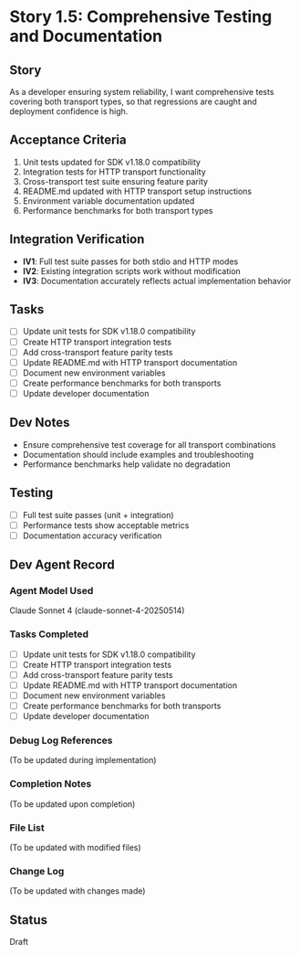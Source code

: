 # Story 1.5: Comprehensive Testing and Documentation

## Story
As a developer ensuring system reliability,
I want comprehensive tests covering both transport types,
so that regressions are caught and deployment confidence is high.

## Acceptance Criteria
1. Unit tests updated for SDK v1.18.0 compatibility
2. Integration tests for HTTP transport functionality
3. Cross-transport test suite ensuring feature parity
4. README.md updated with HTTP transport setup instructions
5. Environment variable documentation updated
6. Performance benchmarks for both transport types

## Integration Verification
- **IV1**: Full test suite passes for both stdio and HTTP modes
- **IV2**: Existing integration scripts work without modification
- **IV3**: Documentation accurately reflects actual implementation behavior

## Tasks
- [ ] Update unit tests for SDK v1.18.0 compatibility
- [ ] Create HTTP transport integration tests
- [ ] Add cross-transport feature parity tests
- [ ] Update README.md with HTTP transport documentation
- [ ] Document new environment variables
- [ ] Create performance benchmarks for both transports
- [ ] Update developer documentation

## Dev Notes
- Ensure comprehensive test coverage for all transport combinations
- Documentation should include examples and troubleshooting
- Performance benchmarks help validate no degradation

## Testing
- [ ] Full test suite passes (unit + integration)
- [ ] Performance tests show acceptable metrics
- [ ] Documentation accuracy verification

## Dev Agent Record

### Agent Model Used
Claude Sonnet 4 (claude-sonnet-4-20250514)

### Tasks Completed
- [ ] Update unit tests for SDK v1.18.0 compatibility
- [ ] Create HTTP transport integration tests
- [ ] Add cross-transport feature parity tests
- [ ] Update README.md with HTTP transport documentation
- [ ] Document new environment variables
- [ ] Create performance benchmarks for both transports
- [ ] Update developer documentation

### Debug Log References
(To be updated during implementation)

### Completion Notes
(To be updated upon completion)

### File List
(To be updated with modified files)

### Change Log
(To be updated with changes made)

## Status
Draft